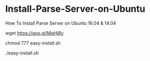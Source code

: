 # Install-Parse-Server-on-Ubuntu
How To Install Parse Server on Ubuntu 16.04 &amp; 14.04

wget https://goo.gl/MqHjBy

chmod 777 easy-install.sh

./easy-install.sh
